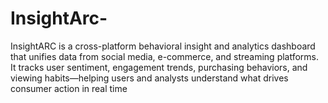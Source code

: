 # InsightArc-
InsightARC is a cross-platform behavioral insight and analytics dashboard that unifies data from social media, e-commerce, and streaming platforms. It tracks user sentiment, engagement trends, purchasing behaviors, and viewing habits—helping users and analysts understand what drives consumer action in real time
